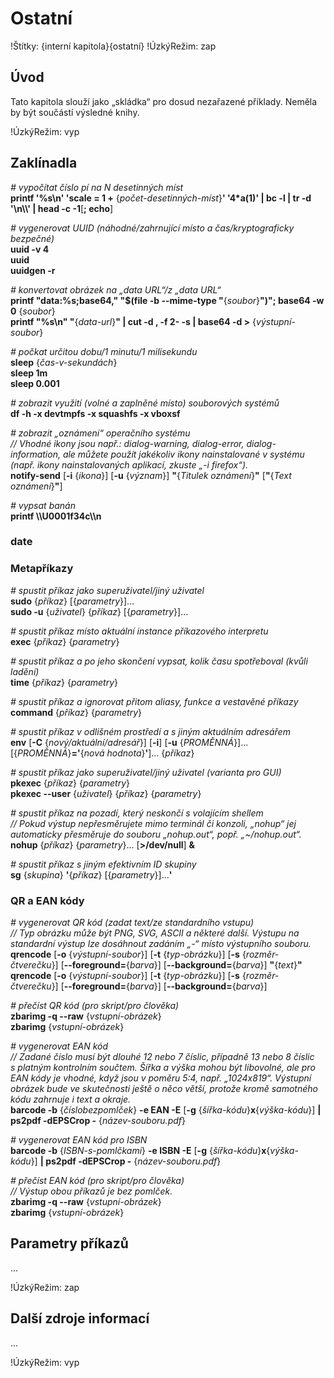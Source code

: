 <!--

Linux Kniha kouzel, kapitola Ostatní
Copyright (c) 2019 Singularis <singularis@volny.cz>

Toto dílo je dílem svobodné kultury; můžete ho šířit a modifikovat pod
podmínkami licence Creative Commons Attribution-ShareAlike 4.0 International
vydané neziskovou organizací Creative Commons. Text licence je přiložený
k tomuto projektu nebo ho můžete najít na webové adrese:

https://creativecommons.org/licenses/by-sa/4.0/

-->

# Ostatní

!Štítky: {interní kapitola}{ostatní}
!ÚzkýRežim: zap

## Úvod
Tato kapitola slouží jako „skládka“ pro dosud nezařazené příklady.
Neměla by být součástí výsledné knihy.

!ÚzkýRežim: vyp

## Zaklínadla

*# vypočítat číslo pí na N desetinných míst*<br>
**printf '%s\\n' 'scale = 1 +** {*počet-desetinných-míst*}**' '4\*a(1)' \| bc -l \| tr -d '\\n\\\\' \| head -c -1**[**; echo**]

*# vygenerovat UUID (náhodné/zahrnující místo a čas/kryptograficky bezpečné)*<br>
**uuid -v 4**<br>
**uuid**<br>
**uuidgen -r**

*# konvertovat obrázek na „data URL“/z „data URL“*<br>
**printf "data:%s;base64," "$(file -b \-\-mime-type "**{*soubor*}**")"; base64 -w 0** {*soubor*}<br>
**printf "%s\\n" "**{*data-url*}**" \| cut -d , -f 2- -s \| base64 -d &gt;** {*výstupní-soubor*}

*# počkat určitou dobu/1 minutu/1 milisekundu*<br>
**sleep** {*čas-v-sekundách*}<br>
**sleep 1m**<br>
**sleep 0.001**

*# zobrazit využití (volné a zaplněné místo) souborových systémů*<br>
**df -h -x devtmpfs -x squashfs -x vboxsf**
<!--
TODO: Vylepšit řazení; první pokus: | LC_ALL=C sort -k 6
-->

*# zobrazit „oznámení“ operačního systému*<br>
*// Vhodné ikony jsou např.: dialog-warning, dialog-error, dialog-information, ale můžete použít jakékoliv ikony nainstalované v systému (např. ikony nainstalovaných aplikací, zkuste „-i firefox“).*<br>
**notify-send** [**-i** {*ikona*}] <nic>[**-u** {*význam*}] **"**{*Titulek oznámení*}**"** [**"**{*Text oznámení*}**"**]

<!--
Kategorie: http://www.galago-project.org/specs/notification/0.9/x211.html
-->

*# vypsat banán*<br>
**printf \\\\U0001f34c\\\\n**

### date

### Metapříkazy

*# spustit příkaz jako superuživatel/jiný uživatel*<br>
**sudo** {*příkaz*} [{*parametry*}]...<br>
**sudo -u** {*uživatel*} {*příkaz*} [{*parametry*}]...

*# spustit příkaz místo aktuální instance příkazového interpretu*<br>
**exec** {*příkaz*} {*parametry*}

*# spustit příkaz a po jeho skončení vypsat, kolik času spotřeboval (kvůli ladění)*<br>
**time** {*příkaz*} {*parametry*}

*# spustit příkaz a ignorovat přitom aliasy, funkce a vestavěné příkazy*<br>
**command** {*příkaz*} {*parametry*}

*# spustit příkaz v odlišném prostředí a s jiným aktuálním adresářem*<br>
**env** [**-C** {*nový/aktuální/adresář*}] <nic>[**-i**] <nic>[**-u** {*PROMĚNNÁ*}]... [{*PROMĚNNÁ*}**='**{*nová hodnota*}**'**]... {*příkaz*}

*# spustit příkaz jako superuživatel/jiný uživatel (varianta pro GUI)*<br>
**pkexec** {*příkaz*} {*parametry*}<br>
**pkexec \-\-user** {*uživatel*} {*příkaz*} {*parametry*}

*# spustit příkaz na pozadí, který neskončí s volajícím shellem*<br>
*// Pokud výstup nepřesměrujete mimo terminál či konzoli, „nohup“ jej automaticky přesměruje do souboru „nohup.out“, popř. „~/nohup.out“.*
**nohup** {*příkaz*} {*parametry*}... [**&gt;/dev/null**] **&amp;**

*# spustit příkaz s jiným efektivním ID skupiny*<br>
**sg** {*skupina*} **'**{*příkaz*} [{*parametry*}]...**'**


### QR a EAN kódy

*# vygenerovat QR kód (zadat text/ze standardního vstupu)*<br>
*// Typ obrázku může být PNG, SVG, ASCII a některé další. Výstupu na standardní výstup lze dosáhnout zadáním „-“ místo výstupního souboru.*<br>
**qrencode** [**-o** {*výstupní-soubor*}] <nic>[**-t** {*typ-obrázku*}] <nic>[**-s** {*rozměr-čtverečku*}] <nic>[**\-\-foreground=**{*barva*}] <nic>[**\-\-background=**{*barva*}] **"**{*text*}**"**<br>
**qrencode** [**-o** {*výstupní-soubor*}] <nic>[**-t** {*typ-obrázku*}] <nic>[**-s** {*rozměr-čtverečku*}] <nic>[**\-\-foreground=**{*barva*}] <nic>[**\-\-background=**{*barva*}]
<!--
Vyžaduje balík: qrencode
-->

*# přečíst QR kód (pro skript/pro člověka)*<br>
**zbarimg -q \-\-raw** {*vstupní-obrázek*}<br>
**zbarimg** {*vstupní-obrázek*}
<!--
Vyžaduje balík „zbar-tools“.
-->

*# vygenerovat EAN kód*<br>
*// Zadané číslo musí být dlouhé 12 nebo 7 číslic, případně 13 nebo 8 číslic s platným kontrolním součtem. Šířka a výška mohou být libovolné, ale pro EAN kódy je vhodné, když jsou v poměru 5:4, např. „1024x819“. Výstupní obrázek bude ve skutečnosti ještě o něco větší, protože kromě samotného kódu zahrnuje i text a okraje.*<br>
**barcode -b** {*číslobezpomlček*} **-e EAN -E** [**-g** {*šířka-kódu*}**x**{*výška-kódu*}] **\| ps2pdf -dEPSCrop -** {*název-souboru.pdf*}
<!--
Vyžaduje balík „barcode“ a povolit čtení formátu EPS.
Také možno „**epspdf** {*název-souboru*}**.eps**“ a umí konverzi na grayscale, ale vyžaduje balík „texlive-pictures“.
-->

*# vygenerovat EAN kód pro ISBN*<br>
**barcode -b** {*ISBN-s-pomlčkami*} **-e ISBN -E** [**-g** {*šířka-kódu*}**x**{*výška-kódu*}] **\| ps2pdf -dEPSCrop -** {*název-souboru.pdf*}


*# přečíst EAN kód (pro skript/pro člověka)*<br>
*// Výstup obou příkazů je bez pomlček.*<br>
**zbarimg -q \-\-raw** {*vstupní-obrázek*}<br>
**zbarimg** {*vstupní-obrázek*}
<!--
Vyžaduje balík „zbar-tools“.
-->

<!--
Viz csvquote:
https://github.com/dbro/csvquote
-->


<!--
...
-->


## Parametry příkazů
...

!ÚzkýRežim: zap

## Další zdroje informací
...

!ÚzkýRežim: vyp

<!--
How to Add Swap Space:
https://www.digitalocean.com/community/tutorials/how-to-add-swap-space-on-ubuntu-16-04

-->

